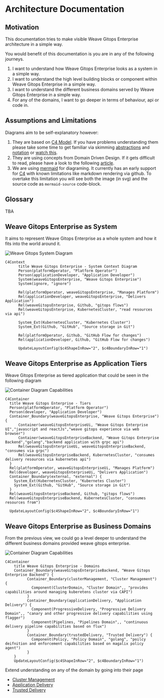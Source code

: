 # Architecture Documentation

## Motivation

This documentation tries to make visible Weave Gitops Enterprise architecture in a simple way. 

You would benefit of this documentation is you are in any of the following journeys.

1. I want to understand how Weave Gitops Enterprise looks as a system in a simple way.
2. I want to understand the high level  building blocks or component within Weave Gitops Enterprise in a simple way. 
3. I want to understand the different business domains served by Weave Gitops Enterprise in a simple way.
4. For any of the domains, I want to go deeper in terms of behaviour, api or code in. 

## Assumptions and Limitations

Diagrams aim to be self-explanatory however:

1. They are based on [C4 Model](https://c4model.com/). If you have problems understanding them please take some time
   to get familiar via skimming [abstractions](https://c4model.com/#Abstractions) and [notation](https://c4model.com/#Notation)
   or  [watch this](https://www.youtube.com/watch?v=x2-rSnhpw0g).
2. They are using concepts from Domain Driven Design. If it gets difficult to read, please have a look to
   the following [article](https://medium.com/@ruxijitianu/summary-of-the-domain-driven-design-concepts-9dd1a6f90091).
3. We are using [mermaid](https://mermaid-js.github.io/mermaid/#/) for diagraming. It currently has an early support 
   for [C4](https://mermaid-js.github.io/mermaid/#/c4c) with known limitations like markdown rendering via github. 
   To overtake this limitation you will see both the image (in svg) and the source code as `mermaid-source` code-block.

## Glossary

TBA

## Weave Gitops Enterprise as System

It aims to represent Weave Gitops Enterprise as a whole system and how it fits into the world around it.

![Weave Gitops System Diagram](./imgs/system-context.svg)

```mermaid-source
C4Context
      title Weave Gitops Enterprise - System Context Diagram
      Person(platformOperator, "Platform Operator")
      Person(applicationDeveloper, "Application Developer")      
      System(weaveGitopsEnterprise, "Weave Gitops Enterprise")
      System(ignore, "ignore")

      Rel(platformOperator, weaveGitopsEnterprise, "Manages Platform")
      Rel(applicationDeveloper, weaveGitopsEnterprise, "Delivers Application")
      Rel(weaveGitopsEnterprise, Github, "gitops flows")
      Rel(weaveGitopsEnterprise, KubernetesCluster, "read resources via api")

      System_Ext(KubernetesCluster, "Kubernetes Cluster")
      System_Ext(Github, "GitHub", "Source storage in Git")      

      Rel(platformOperator, Github, "GitHub Flow for changes")
      Rel(applicationDeveloper, Github, "GitHub Flow for changes")

      UpdateLayoutConfig($c4ShapeInRow="2", $c4BoundaryInRow="1")
```

## Weave Gitops Enterprise as Application Tiers

Weave Gitops Enterprise as tiered application that could be seen in the following diagram

![Container Diagram Capabilities](imgs/tiers.svg)

```mermaid-source
C4Container
  title Weave Gitops Enterprise - Tiers
  Person(platformOperator, "Platform Operator")
  Person(developer, "Application Developer")      
  Container_Boundary(weaveGitopsEnterprise, "Weave Gitops Enterprise") {
      Container(weaveGitopsEnterpriseUi, "Weave Gitops Enterprise UI","javascript and reactJs","weave gitops experience via web browser")
      Container(weaveGitopsEnterpriseBackend, "Weave Gitops Enterprise Backend","golang","backend application with grpc api")
      Rel(weaveGitopsEnterpriseUi, weaveGitopsEnterpriseBackend, "consumes via grpc")
      Rel(weaveGitopsEnterpriseBackend, KubernetesCluster, "consumes delivery resources via kubernetes api")
  }
  Rel(platformOperator, weaveGitopsEnterpriseUi, "Manages Platform")
  Rel(developer, weaveGitopsEnterpriseUi, "Delivers Application")
  Container_Boundary(external, "external") {
    System_Ext(KubernetesCluster, "Kubernetes Cluster")
    System_Ext(Github, "GitHub", "Source storage in Git")      
  }
  Rel(weaveGitopsEnterpriseBackend, Github, "gitops flows")
  Rel(weaveGitopsEnterpriseBackend, KubernetesCluster, "consumes resources from")  

  UpdateLayoutConfig($c4ShapeInRow="2", $c4BoundaryInRow="1")                
```

## Weave Gitops Enterprise as Business Domains

From the previous view, we could go a level deeper to understand the different 
business domains provided weave gitops enterprise.

![Container Diagram Capabilities](imgs/domains.svg)

```mermaid-source
C4Container
    title Weave Gitops Enterprise - Domains
    Container_Boundary(weaveGitopsEnterpriseBackend, "Weave Gitops Enterprise Backend") {
          Container_Boundary(clusterManagement, "Cluster Management") {
            Component(ClusterDomain, "Cluster Domain",, "provides capabilities around managing kuberetens cluster via CAPI")            
          }
          Container_Boundary(applicationDelivery, "Application Delivery") {
            Component(ProgressiveDelivery, "Progressive Delivery Domain",, "canary and other progressive delivery capabilities using flagger")
            Component(Pipelines, "Pipelines Domain",, "continuous delivery pipeline capabilities based on flux")
          }
          Container_Boundary(trustedDelivery, "Trusted Delivery") {
            Component(Policy, "Policy Domain", "golang", "poilcy deifnition and enforcement capabilities based on magalix policy agent")
          }
    }
    UpdateLayoutConfig($c4ShapeInRow="2", $c4BoundaryInRow="1")               
```

Extend understanding on any of the domain by going into their page 

- [Cluster Management](cluster-management.md)
- [Application Delivery](application-delivery.md) 
- [Trusted Delivery](trusted-delivery.md)
